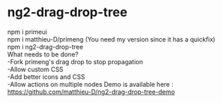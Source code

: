 # ng2-drag-drop-tree
npm i primeui <br>
npm i matthieu-D/primeng (You need my version since it has a quickfix)<br>
npm i ng2-drag-drop-tree <br>
What needs to be done?<br>
-Fork primeng's drag drop to stop propagation <br>
-Allow custom CSS<br>
-Add better icons and CSS<br>
-Allow actions on multiple nodes
Demo is available here : https://github.com/matthieu-D/ng2-drag-drop-tree-demo
